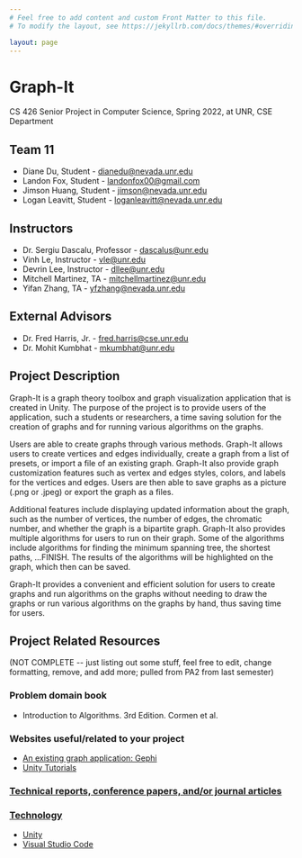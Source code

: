```yaml
---
# Feel free to add content and custom Front Matter to this file.
# To modify the layout, see https://jekyllrb.com/docs/themes/#overriding-theme-defaults

layout: page
---
```


# Graph-It

CS 426 Senior Project in Computer Science, Spring 2022, at UNR, CSE Department

## Team 11

- Diane Du, Student - dianedu@nevada.unr.edu
- Landon Fox, Student - landonfox00@gmail.com
- Jimson Huang, Student - jimson@nevada.unr.edu
- Logan Leavitt, Student - loganleavitt@nevada.unr.edu

## Instructors

- Dr. Sergiu Dascalu, Professor - dascalus@unr.edu
- Vinh Le, Instructor - vle@unr.edu
- Devrin Lee, Instructor - dllee@unr.edu
- Mitchell Martinez, TA - mitchellmartinez@unr.edu 
- Yifan Zhang, TA - yfzhang@nevada.unr.edu

## External Advisors

- Dr. Fred Harris, Jr. - fred.harris@cse.unr.edu
- Dr. Mohit Kumbhat - mkumbhat@unr.edu

## Project Description

Graph-It is a graph theory toolbox and graph visualization application that is created in Unity. The purpose of the project is to provide users of the application, such a students or researchers, a time saving solution for the creation of graphs and for running various algorithms on the graphs. 

Users are able to create graphs through various methods. Graph-It allows users to create vertices and edges individually, create a graph from a list of presets, or import a file of an existing graph. Graph-It also provide graph customization features such as vertex and edges styles, colors, and labels for the vertices and edges. Users are then able to save graphs as a picture (.png or .jpeg) or export the graph as a files. 

Additional features include displaying updated information about the graph, such as the number of vertices, the number of edges, the chromatic number, and whether the graph is a bipartite graph. Graph-It also provides multiple algorithms for users to run on their graph. Some of the algorithms include algorithms for finding the minimum spanning tree, the shortest paths, …FINISH. The results of the algorithms will be highlighted on the graph, which then can be saved.

Graph-It provides a convenient and efficient solution for users to create graphs and run algorithms on the graphs without needing to draw the graphs or run various algorithms on the graphs by hand, thus saving time for users. 

## Project Related Resources
(NOT COMPLETE -- just listing out some stuff, feel free to edit, change formatting, remove, and add more; pulled from PA2 from last semester)
### Problem domain book
- Introduction to Algorithms. 3rd Edition. Cormen et al.

### Websites useful/related to your project
- <a href="https://gephi.org/"> An existing graph application: Gephi
- <a href="https://learn.unity.com/"> Unity Tutorials

### Technical reports, conference papers, and/or journal articles

### Technology
- Unity
- Visual Studio Code
